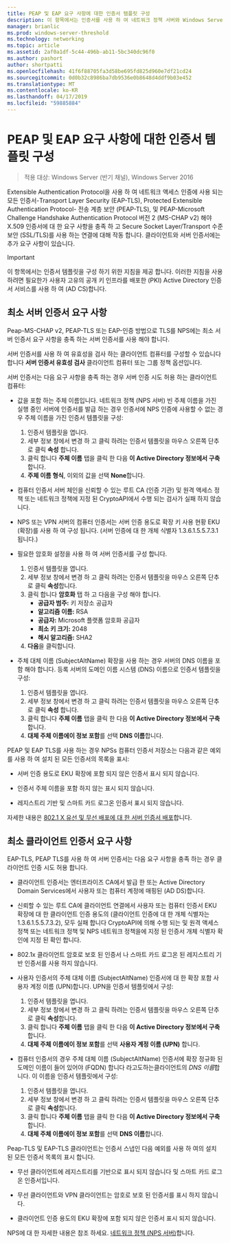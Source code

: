 ```yaml
---
title: PEAP 및 EAP 요구 사항에 대한 인증서 템플릿 구성
description: 이 항목에서는 인증서를 사용 하 여 네트워크 정책 서버와 Windows Server 2016에서 원격 액세스에 대 한 정보를 제공 합니다.
manager: brianlic
ms.prod: windows-server-threshold
ms.technology: networking
ms.topic: article
ms.assetid: 2af0a1df-5c44-496b-ab11-5bc340dc96f0
ms.author: pashort
author: shortpatti
ms.openlocfilehash: 41f6f88705fa3d58be695fd825d960e7df21cd24
ms.sourcegitcommit: 0d0b32c8986ba7db9536e0b8648d4ddf9b03e452
ms.translationtype: MT
ms.contentlocale: ko-KR
ms.lasthandoff: 04/17/2019
ms.locfileid: "59885884"
---
```

# <a name="configure-certificate-templates-for-peap-and-eap-requirements"></a>PEAP 및 EAP 요구 사항에 대한 인증서 템플릿 구성

>적용 대상: Windows Server (반기 채널), Windows Server 2016

Extensible Authentication Protocol을 사용 하 여 네트워크 액세스 인증에 사용 되는 모든 인증서\-Transport Layer Security \(EAP\-TLS\), Protected Extensible Authentication Protocol\- 전송 계층 보안 \(PEAP\-TLS\), 및 PEAP\-Microsoft Challenge Handshake Authentication Protocol 버전 2 \(MS\-CHAP v2\) 해야 X.509 인증서에 대 한 요구 사항을 충족 하 고 Secure Socket Layer/Transport 수준 보안 (SSL/TLS)를 사용 하는 연결에 대해 작동 합니다. 클라이언트와 서버 인증서에는 추가 요구 사항이 있습니다.

>[!IMPORTANT]
>이 항목에서는 인증서 템플릿을 구성 하기 위한 지침을 제공 합니다. 이러한 지침을 사용 하려면 필요한가 사용자 고유의 공개 키 인프라를 배포한 \(PKI\) Active Directory 인증서 서비스를 사용 하 여 \(AD CS\)합니다.

## <a name="minimum-server-certificate-requirements"></a>최소 서버 인증서 요구 사항

Peap\-MS\-CHAP v2, PEAP\-TLS 또는 EAP\-인증 방법으로 TLS를 NPS에는 최소 서버 인증서 요구 사항을 충족 하는 서버 인증서를 사용 해야 합니다. 

서버 인증서를 사용 하 여 유효성을 검사 하는 클라이언트 컴퓨터를 구성할 수 있습니다 합니다 **서버 인증서 유효성 검사** 클라이언트 컴퓨터 또는 그룹 정책 옵션입니다. 

서버 인증서는 다음 요구 사항을 충족 하는 경우 서버 인증 시도 허용 하는 클라이언트 컴퓨터:

- 값을 포함 하는 주체 이름입니다. 네트워크 정책 (NPS 서버) 빈 주체 이름을 가진 실행 중인 서버에 인증서를 발급 하는 경우 인증서에 NPS 인증에 사용할 수 없는 경우 주체 이름을 가진 인증서 템플릿을 구성:

    1. 인증서 템플릿을 엽니다.
    2. 세부 정보 창에서 변경 하 고 클릭 하려는 인증서 템플릿을 마우스 오른쪽 단추로 클릭 **속성** 합니다.
    3. 클릭 합니다 **주체 이름** 탭을 클릭 한 다음 **이 Active Directory 정보에서 구축**합니다.
    4. **주체 이름 형식**, 이외의 값을 선택 **None**합니다.

- 컴퓨터 인증서 서버 체인을 신뢰할 수 있는 루트 CA (인증 기관) 및 원격 액세스 정책 또는 네트워크 정책에 지정 된 CryptoAPI에서 수행 되는 검사가 실패 하지 않습니다.

- NPS 또는 VPN 서버의 컴퓨터 인증서는 서버 인증 용도로 확장 키 사용 현황 EKU (확장)를 사용 하 여 구성 됩니다. (서버 인증에 대 한 개체 식별자 1.3.6.1.5.5.7.3.1 됩니다.)

- 필요한 암호화 설정을 사용 하 여 서버 인증서를 구성 합니다.

    1. 인증서 템플릿을 엽니다.
    2. 세부 정보 창에서 변경 하 고 클릭 하려는 인증서 템플릿을 마우스 오른쪽 단추로 클릭 **속성**합니다.
    3. 클릭 합니다 **암호화** 탭 하 고 다음을 구성 해야 합니다.
       - **공급자 범주:** 키 저장소 공급자
       - **알고리즘 이름:** RSA
       - **공급자:** Microsoft 플랫폼 암호화 공급자
       - **최소 키 크기:** 2048
       - **해시 알고리즘:** SHA2
    4. **다음**을 클릭합니다.

- 주체 대체 이름 (SubjectAltName) 확장을 사용 하는 경우 서버의 DNS 이름을 포함 해야 합니다. 등록 서버의 도메인 이름 시스템 (DNS) 이름으로 인증서 템플릿을 구성: 

    1. 인증서 템플릿을 엽니다.
    2. 세부 정보 창에서 변경 하 고 클릭 하려는 인증서 템플릿을 마우스 오른쪽 단추로 클릭 **속성** 합니다.
    3. 클릭 합니다 **주체 이름** 탭을 클릭 한 다음 **이 Active Directory 정보에서 구축**합니다.
    4. **대체 주체 이름에이 정보 포함**를 선택 **DNS 이름**합니다.

PEAP 및 EAP TLS를 사용 하는 경우 NPSs 컴퓨터 인증서 저장소는 다음과 같은 예외를 사용 하 여 설치 된 모든 인증서의 목록을 표시:

- 서버 인증 용도로 EKU 확장에 포함 되지 않은 인증서 표시 되지 않습니다.

- 인증서 주체 이름을 포함 하지 않는 표시 되지 않습니다.

- 레지스트리 기반 및 스마트 카드 로그온 인증서 표시 되지 않습니다.

자세한 내용은 [802.1 X 유선 및 무선 배포에 대 한 서버 인증서 배포](https://technet.microsoft.com/windows-server-docs/networking/core-network-guide/cncg/server-certs/deploy-server-certificates-for-802.1x-wired-and-wireless-deployments)합니다.

## <a name="minimum-client-certificate-requirements"></a>최소 클라이언트 인증서 요구 사항

EAP-TLS, PEAP TLS를 사용 하 여 서버 인증서는 다음 요구 사항을 충족 하는 경우 클라이언트 인증 시도 허용 합니다.

- 클라이언트 인증서는 엔터프라이즈 CA에서 발급 한 또는 Active Directory Domain Services에서 사용자 또는 컴퓨터 계정에 매핑된 \(AD DS\)합니다.

- 신뢰할 수 있는 루트 CA에 클라이언트 연결에서 사용자 또는 컴퓨터 인증서 EKU 확장에 대 한 클라이언트 인증 용도의 \(클라이언트 인증에 대 한 개체 식별자는 1.3.6.1.5.5.7.3.2\), 모두 실패 합니다 CryptoAPI에 의해 수행 되는 및 원격 액세스 정책 또는 네트워크 정책 및 NPS 네트워크 정책을에 지정 된 인증서 개체 식별자 확인에 지정 된 확인 합니다.

- 802.1x 클라이언트 암호로 보호 된 인증서 나 스마트 카드 로그온 된 레지스트리 기반 인증서를 사용 하지 않습니다.

- 사용자 인증서의 주체 대체 이름 \(SubjectAltName\) 인증서에 대 한 확장 포함 사용자 계정 이름 \(UPN\)합니다. UPN을 인증서 템플릿에서 구성:

    1. 인증서 템플릿을 엽니다.
    2. 세부 정보 창에서 변경 하 고 클릭 하려는 인증서 템플릿을 마우스 오른쪽 단추로 클릭 **속성**합니다.
    3. 클릭 합니다 **주체 이름** 탭을 클릭 한 다음 **이 Active Directory 정보에서 구축**합니다.
    4. **대체 주체 이름에이 정보 포함**를 선택 **사용자 계정 이름 \(UPN\)** 합니다.

- 컴퓨터 인증서의 경우 주체 대체 이름 \(SubjectAltName\) 인증서에 확장 정규화 된 도메인 이름이 들어 있어야 \(FQDN\) 합니다 라고도하는클라이언트의 *DNS 이름*합니다. 이 이름을 인증서 템플릿에서 구성:

    1. 인증서 템플릿을 엽니다.
    2. 세부 정보 창에서 변경 하 고 클릭 하려는 인증서 템플릿을 마우스 오른쪽 단추로 클릭 **속성**합니다.
    3. 클릭 합니다 **주체 이름** 탭을 클릭 한 다음 **이 Active Directory 정보에서 구축**합니다.
    4. **대체 주체 이름에이 정보 포함**를 선택 **DNS 이름**합니다.

Peap\-TLS 및 EAP\-TLS 클라이언트는 인증서 스냅인 다음 예외를 사용 하 여의 설치 된 모든 인증서 목록의 표시 합니다.

- 무선 클라이언트에 레지스트리를 기반으로 표시 되지 않습니다 및 스마트 카드 로그온 인증서입니다. 

- 무선 클라이언트와 VPN 클라이언트는 암호로 보호 된 인증서를 표시 하지 않습니다. 

- 클라이언트 인증 용도의 EKU 확장에 포함 되지 않은 인증서 표시 되지 않습니다.


NPS에 대 한 자세한 내용은 참조 하세요. [네트워크 정책 (NPS 서버)](nps-top.md)합니다.
